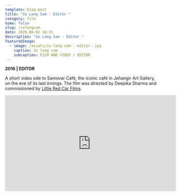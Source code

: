 ```yaml
---
template: blog-post
title: "So Long Sam - Editor "
category: film
home: false
slug: /solongsam
date: 2020-06-02 16:31
description: "So Long Sam - Editor "
featuredImage:
  - image: /assets/so-long-sam-_-editor-.jpg
    caption: So long sam
    subcaption: FILM AND VIDEO / EDITOR
---
```

**2016 | EDITOR**

A short video ode to Samovar Café, the iconic café in Jehangir Art Gallery, on the eve of its last innings. The film was directed by Deepika Sharma and commissioned by [Little Red Car Films](https://littleredcarfilms.com/). 

<iframe width="560" height="315" src="https://www.youtube.com/embed/Tq9EIVtVJ34" frameborder="0" allow="accelerometer; autoplay; encrypted-media; gyroscope; picture-in-picture" allowfullscreen></iframe>